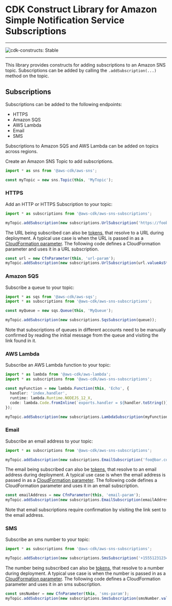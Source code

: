 # CDK Construct Library for Amazon Simple Notification Service Subscriptions
<!--BEGIN STABILITY BANNER-->

---

![cdk-constructs: Stable](https://img.shields.io/badge/cdk--constructs-stable-success.svg?style=for-the-badge)

---

<!--END STABILITY BANNER-->

This library provides constructs for adding subscriptions to an Amazon SNS topic.
Subscriptions can be added by calling the `.addSubscription(...)` method on the topic.

## Subscriptions

Subscriptions can be added to the following endpoints:

* HTTPS
* Amazon SQS
* AWS Lambda
* Email
* SMS

Subscriptions to Amazon SQS and AWS Lambda can be added on topics across regions.

Create an Amazon SNS Topic to add subscriptions.

```ts
import * as sns from '@aws-cdk/aws-sns';

const myTopic = new sns.Topic(this, 'MyTopic');
```

### HTTPS

Add an HTTP or HTTPS Subscription to your topic:

```ts
import * as subscriptions from '@aws-cdk/aws-sns-subscriptions';

myTopic.addSubscription(new subscriptions.UrlSubscription('https://foobar.com/'));
```

The URL being subscribed can also be [tokens](https://docs.aws.amazon.com/cdk/latest/guide/tokens.html), that resolve
to a URL during deployment. A typical use case is when the URL is passed in as a [CloudFormation
parameter](https://docs.aws.amazon.com/AWSCloudFormation/latest/UserGuide/parameters-section-structure.html). The
following code defines a CloudFormation parameter and uses it in a URL subscription.

```ts
const url = new CfnParameter(this, 'url-param');
myTopic.addSubscription(new subscriptions.UrlSubscription(url.valueAsString()));
```

### Amazon SQS

Subscribe a queue to your topic:

```ts
import * as sqs from '@aws-cdk/aws-sqs';
import * as subscriptions from '@aws-cdk/aws-sns-subscriptions';

const myQueue = new sqs.Queue(this, 'MyQueue');

myTopic.addSubscription(new subscriptions.SqsSubscription(queue));
```

Note that subscriptions of queues in different accounts need to be manually confirmed by
reading the initial message from the queue and visiting the link found in it.

### AWS Lambda

Subscribe an AWS Lambda function to your topic:

```ts
import * as lambda from '@aws-cdk/aws-lambda';
import * as subscriptions from '@aws-cdk/aws-sns-subscriptions';

const myFunction = new lambda.Function(this, 'Echo', {
  handler: 'index.handler',
  runtime: lambda.Runtime.NODEJS_12_X,
  code: lambda.Code.fromInline(`exports.handler = ${handler.toString()}`)
});

myTopic.addSubscription(new subscriptions.LambdaSubscription(myFunction));
```

### Email

Subscribe an email address to your topic:

```ts
import * as subscriptions from '@aws-cdk/aws-sns-subscriptions';

myTopic.addSubscription(new subscriptions.EmailSubscription('foo@bar.com'));
```

The email being subscribed can also be [tokens](https://docs.aws.amazon.com/cdk/latest/guide/tokens.html), that resolve
to an email address during deployment. A typical use case is when the email address is passed in as a [CloudFormation
parameter](https://docs.aws.amazon.com/AWSCloudFormation/latest/UserGuide/parameters-section-structure.html). The
following code defines a CloudFormation parameter and uses it in an email subscription.

```ts
const emailAddress = new CfnParameter(this, 'email-param');
myTopic.addSubscription(new subscriptions.EmailSubscription(emailAddress.valueAsString()));
```

Note that email subscriptions require confirmation by visiting the link sent to the
email address.

### SMS

Subscribe an sms number to your topic:

```ts
import * as subscriptions from '@aws-cdk/aws-sns-subscriptions';

myTopic.addSubscription(new subscriptions.SmsSubscription('+15551231234'));
```

The number being subscribed can also be [tokens](https://docs.aws.amazon.com/cdk/latest/guide/tokens.html), that resolve
to a number during deployment. A typical use case is when the number is passed in as a [CloudFormation
parameter](https://docs.aws.amazon.com/AWSCloudFormation/latest/UserGuide/parameters-section-structure.html). The
following code defines a CloudFormation parameter and uses it in an sms subscription.

```ts
const smsNumber = new CfnParameter(this, 'sms-param');
myTopic.addSubscription(new subscriptions.SmsSubscription(smsNumber.valueAsString()));
```
